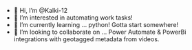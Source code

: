 - 👋 Hi, I’m @Kalki-12
- 👀 I’m interested in automating work tasks!
- 🌱 I’m currently learning ... python!  Gotta start somewhere!
- 💞️ I’m looking to collaborate on ... Power Automate & PowerBi integrations with geotagged metadata from videos.


<!---
Kalki-12/Kalki-12 is a ✨ special ✨ repository because its `README.md` (this file) appears on your GitHub profile.
You can click the Preview link to take a look at your changes.
--->
